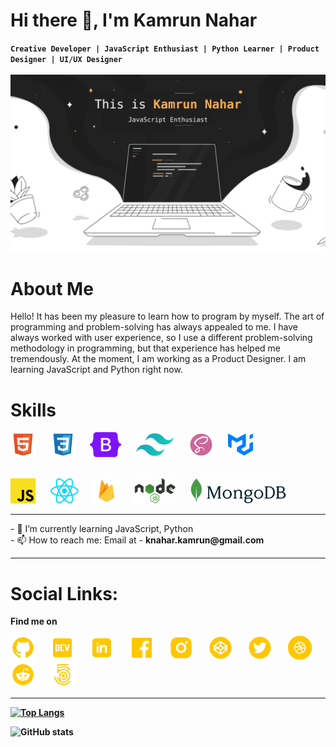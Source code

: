 # Hi there 👋, I'm Kamrun Nahar
**`Creative Developer | JavaScript Enthusiast | Python Learner | Product Designer | UI/UX Designer`**
<br>
<br>
![Designer | Developer](https://raw.githubusercontent.com/iknahar/iknahar/main/assets/heroimg.png)


# About Me
Hello! It has been my pleasure to learn how to program by myself. The art of programming and problem-solving has always appealed to me. I have always worked with user experience, so I use a different problem-solving methodology in programming, but that experience has helped me tremendously. At the moment, I am working as a Product Designer. I am learning JavaScript and Python right now.


<!-- # Skills
✨HTML <br>
✨CSS (BootStrap, Tailwind, MUI, SaaS) <br>
✨JavaScript <br>
✨React.Js <br>
✨Firebase <br>
✨Node.Js <br> 
✨Express.Js <br>
✨MongoDB <br>

<hr>

# Tools:
⚙️Github <br>
⚙️Gitlab <br>
⚙️Jira <br>
⚙️Netlify <br>
⚙️Heroku <br>
⚙️Vercel <br>
⚙️Miro <br>
⚙️Figma+Figjam <br>
⚙️PhotoShop <br> -->


# Skills

<img src='https://raw.githubusercontent.com/iknahar/iknahar/main/assets/skills/line1/vscode-icons_file-type-html.svg' alt='html' height='40'>&nbsp;&nbsp;&nbsp;&nbsp;&nbsp;
<img src='https://raw.githubusercontent.com/iknahar/iknahar/main/assets/skills/line1/vscode-icons_file-type-css.svg' alt='css' height='40'>&nbsp;&nbsp;&nbsp;&nbsp;&nbsp;
<img src='https://raw.githubusercontent.com/iknahar/iknahar/main/assets/skills/line1/logos_bootstrap.svg' alt='bs' height='40'>&nbsp;&nbsp;&nbsp;&nbsp;&nbsp;
<img src='https://raw.githubusercontent.com/iknahar/iknahar/main/assets/skills/line1/logos_tailwindcss-icon.svg' alt='tw' height='40'>&nbsp;&nbsp;&nbsp;&nbsp;&nbsp;
<img src='https://raw.githubusercontent.com/iknahar/iknahar/main/assets/skills/line1/vscode-icons_file-type-scss2.svg' alt='scss' height='40'>&nbsp;&nbsp;&nbsp;&nbsp;&nbsp;
<img src='https://raw.githubusercontent.com/iknahar/iknahar/main/assets/skills/line1/simple-icons_mui.svg' alt='mui' height='40'>&nbsp;&nbsp;&nbsp;&nbsp;&nbsp;

<br>
<img src='https://raw.githubusercontent.com/iknahar/iknahar/main/assets/skills/line2/logos_javascript.svg' alt='js' height='40'>&nbsp;&nbsp;&nbsp;&nbsp;&nbsp;
<img src='https://raw.githubusercontent.com/iknahar/iknahar/main/assets/skills/line2/logos_react.svg' alt='rj' height='40'>&nbsp;&nbsp;&nbsp;&nbsp;&nbsp;
<img src='https://raw.githubusercontent.com/iknahar/iknahar/main/assets/skills/line2/vscode-icons_file-type-firebase.svg' alt='firebase' height='40'>&nbsp;&nbsp;&nbsp;&nbsp;&nbsp;
<img src='https://raw.githubusercontent.com/iknahar/iknahar/main/assets/skills/line2/logos_nodejs.svg' alt='node' height='40'>&nbsp;&nbsp;&nbsp;&nbsp;&nbsp;
<img src='https://raw.githubusercontent.com/iknahar/iknahar/main/assets/skills/line2/logos_mongodb.svg' alt='mongo' height='40'>&nbsp;&nbsp;&nbsp;&nbsp;&nbsp;

<br>





<hr>
- 🌱 I’m currently learning JavaScript, Python <br>
- 📫 How to reach me: Email at - <b> knahar.kamrun@gmail.com <b>




<hr>

# Social Links:

Find me on 
<br>

[<img src='https://raw.githubusercontent.com/iknahar/iknahar/main/assets/ri_github-fill.svg' alt='github' height='40'>](https://github.com/iknahar)  &nbsp;&nbsp;&nbsp;&nbsp;&nbsp;
[<img src='https://raw.githubusercontent.com/iknahar/iknahar/main/assets/bxl_dev-to.svg' alt='dev' height='40'>](https://dev.to/iknahar)  &nbsp;&nbsp;&nbsp;&nbsp;&nbsp;
[<img src='https://raw.githubusercontent.com/iknahar/iknahar/main/assets/mingcute_linkedin-fill.svg' alt='linkedin' height='40'>](https://www.linkedin.com/in/knahar/)  &nbsp;&nbsp;&nbsp;&nbsp;&nbsp;
[<img src='https://raw.githubusercontent.com/iknahar/iknahar/main/assets/dashicons_facebook.svg' alt='facebook' height='40'>](https://www.facebook.com/iknahar)  &nbsp;&nbsp;&nbsp;&nbsp;&nbsp;
[<img src='https://raw.githubusercontent.com/iknahar/iknahar/main/assets/ri_instagram-fill.svg' alt='instagram' height='40'>](https://www.instagram.com/iknahar/)  &nbsp;&nbsp;&nbsp;&nbsp;&nbsp;
[<img src='https://raw.githubusercontent.com/iknahar/iknahar/main/assets/ion_logo-codepen.svg' alt='codepen' height='40'>](https://codepen.io/iknahar)  &nbsp;&nbsp;&nbsp;&nbsp;&nbsp;
[<img src='https://raw.githubusercontent.com/iknahar/iknahar/main/assets/ant-design_twitter-circle-filled.svg' alt='TWt' height='40'>](https://twitter.com/ik_nahar)  &nbsp;&nbsp;&nbsp;&nbsp;&nbsp;
[<img src='https://raw.githubusercontent.com/iknahar/iknahar/main/assets/entypo-social_dribbble-with-circle.svg' alt='Dribbble' height='40'>](https://twitter.com/ik_nahar)  &nbsp;&nbsp;&nbsp;&nbsp;&nbsp; 
[<img src='https://raw.githubusercontent.com/iknahar/iknahar/main/assets/ic_outline-reddit.svg' alt='Dribbble' height='40'>](https://dribbble.com/iknahar)  &nbsp;&nbsp;&nbsp;&nbsp;&nbsp;
[<img src='https://raw.githubusercontent.com/iknahar/iknahar/main/assets/jam_500px.svg' alt='Dribbble' height='40'>](https://500px.com/p/iknahar)  &nbsp;&nbsp;&nbsp;&nbsp;&nbsp;


<hr>

[![Top Langs](https://github-readme-stats.vercel.app/api/top-langs/?username=iknahar&theme=vision-friendly-dark&layout=compact)](https://github.com/anuraghazra/github-readme-stats)

![GitHub stats](https://github-readme-stats.vercel.app/api?username=iknahar&show_icons=true&count_private=true&theme=vision-friendly-dark)  

